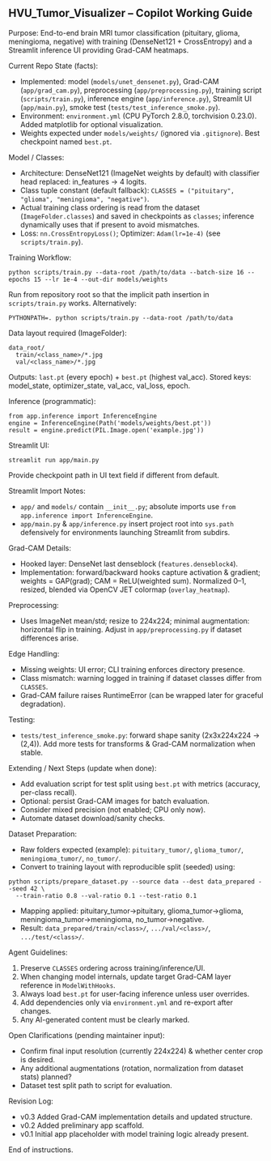 ## HVU_Tumor_Visualizer – Copilot Working Guide

Purpose: End-to-end brain MRI tumor classification (pituitary, glioma, meningioma, negative) with training (DenseNet121 + CrossEntropy) and a Streamlit inference UI providing Grad-CAM heatmaps.

Current Repo State (facts):
- Implemented: model (`models/unet_densenet.py`), Grad-CAM (`app/grad_cam.py`), preprocessing (`app/preprocessing.py`), training script (`scripts/train.py`), inference engine (`app/inference.py`), Streamlit UI (`app/main.py`), smoke test (`tests/test_inference_smoke.py`).
- Environment: `environment.yml` (CPU PyTorch 2.8.0, torchvision 0.23.0). Added matplotlib for optional visualization.
- Weights expected under `models/weights/` (ignored via `.gitignore`). Best checkpoint named `best.pt`.

Model / Classes:
- Architecture: DenseNet121 (ImageNet weights by default) with classifier head replaced: in_features -> 4 logits.
- Class tuple constant (default fallback): `CLASSES = ("pituitary", "glioma", "meningioma", "negative")`.
- Actual training class ordering is read from the dataset (`ImageFolder.classes`) and saved in checkpoints as `classes`; inference dynamically uses that if present to avoid mismatches.
- Loss: `nn.CrossEntropyLoss()`; Optimizer: `Adam(lr=1e-4)` (see `scripts/train.py`).

Training Workflow:
```
python scripts/train.py --data-root /path/to/data --batch-size 16 --epochs 15 --lr 1e-4 --out-dir models/weights
```
Run from repository root so that the implicit path insertion in `scripts/train.py` works. Alternatively:
```
PYTHONPATH=. python scripts/train.py --data-root /path/to/data
```
Data layout required (ImageFolder):
```
data_root/
  train/<class_name>/*.jpg
  val/<class_name>/*.jpg
```
Outputs: `last.pt` (every epoch) + `best.pt` (highest val_acc). Stored keys: model_state, optimizer_state, val_acc, val_loss, epoch.

Inference (programmatic):
```
from app.inference import InferenceEngine
engine = InferenceEngine(Path('models/weights/best.pt'))
result = engine.predict(PIL.Image.open('example.jpg'))
```
Streamlit UI:
```
streamlit run app/main.py
```
Provide checkpoint path in UI text field if different from default.

Streamlit Import Notes:
- `app/` and `models/` contain `__init__.py`; absolute imports use `from app.inference import InferenceEngine`.
- `app/main.py` & `app/inference.py` insert project root into `sys.path` defensively for environments launching Streamlit from subdirs.

Grad-CAM Details:
- Hooked layer: DenseNet last denseblock (`features.denseblock4`).
- Implementation: forward/backward hooks capture activation & gradient; weights = GAP(grad); CAM = ReLU(weighted sum). Normalized 0–1, resized, blended via OpenCV JET colormap (`overlay_heatmap`).

Preprocessing:
- Uses ImageNet mean/std; resize to 224x224; minimal augmentation: horizontal flip in training. Adjust in `app/preprocessing.py` if dataset differences arise.

Edge Handling:
- Missing weights: UI error; CLI training enforces directory presence.
- Class mismatch: warning logged in training if dataset classes differ from `CLASSES`.
- Grad-CAM failure raises RuntimeError (can be wrapped later for graceful degradation).

Testing:
- `tests/test_inference_smoke.py`: forward shape sanity (2x3x224x224 -> (2,4)). Add more tests for transforms & Grad-CAM normalization when stable.

Extending / Next Steps (update when done):
- Add evaluation script for test split using `best.pt` with metrics (accuracy, per-class recall).
- Optional: persist Grad-CAM images for batch evaluation.
- Consider mixed precision (not enabled; CPU only now).
 - Automate dataset download/sanity checks.

Dataset Preparation:
- Raw folders expected (example): `pituitary_tumor/`, `glioma_tumor/`, `meningioma_tumor/`, `no_tumor/`.
- Convert to training layout with reproducible split (seeded) using:
```
python scripts/prepare_dataset.py --source data --dest data_prepared --seed 42 \
  --train-ratio 0.8 --val-ratio 0.1 --test-ratio 0.1
```
- Mapping applied: pituitary_tumor->pituitary, glioma_tumor->glioma, meningioma_tumor->meningioma, no_tumor->negative.
- Result: `data_prepared/train/<class>/`, `.../val/<class>/`, `.../test/<class>/`.

Agent Guidelines:
1. Preserve `CLASSES` ordering across training/inference/UI.
2. When changing model internals, update target Grad-CAM layer reference in `ModelWithHooks`.
3. Always load `best.pt` for user-facing inference unless user overrides.
4. Add dependencies only via `environment.yml` and re-export after changes.
5. Any AI-generated content must be clearly marked.

Open Clarifications (pending maintainer input):
- Confirm final input resolution (currently 224x224) & whether center crop is desired.
- Any additional augmentations (rotation, normalization from dataset stats) planned?
- Dataset test split path to script for evaluation.

Revision Log:
- v0.3 Added Grad-CAM implementation details and updated structure.
- v0.2 Added preliminary app scaffold.
- v0.1 Initial app placeholder with model training logic already present.

End of instructions.

